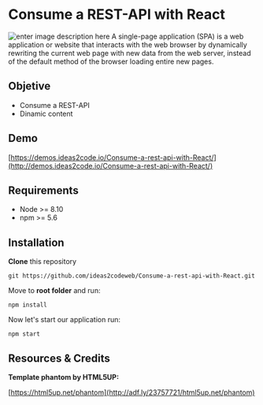 # Consume a REST-API with React

![enter image description here](https://user-images.githubusercontent.com/9513390/129836373-1436418d-beaa-4e19-9134-b8d596e7317a.jpg)
A single-page application (SPA) is a web application or website that interacts with the web browser by dynamically rewriting the current web page with new data from the web server, instead of the default method of the browser loading entire new pages.

## Objetive
 - Consume a REST-API  
 - Dinamic content

## Demo
[https://demos.ideas2code.io/Consume-a-rest-api-with-React/](http://demos.ideas2code.io/Consume-a-rest-api-with-React/)

## Requirements
-   Node >= 8.10
-   npm >= 5.6

## Installation
**Clone**  this repository
```
git https://github.com/ideas2codeweb/Consume-a-rest-api-with-React.git
```
Move to  **root folder**  and run:
```
npm install
```
Now let's start our application run:
```
npm start
```
## Resources & Credits

**Template phantom by HTML5UP:**

[https://html5up.net/phantom](http://adf.ly/23757721/html5up.net/phantom)
